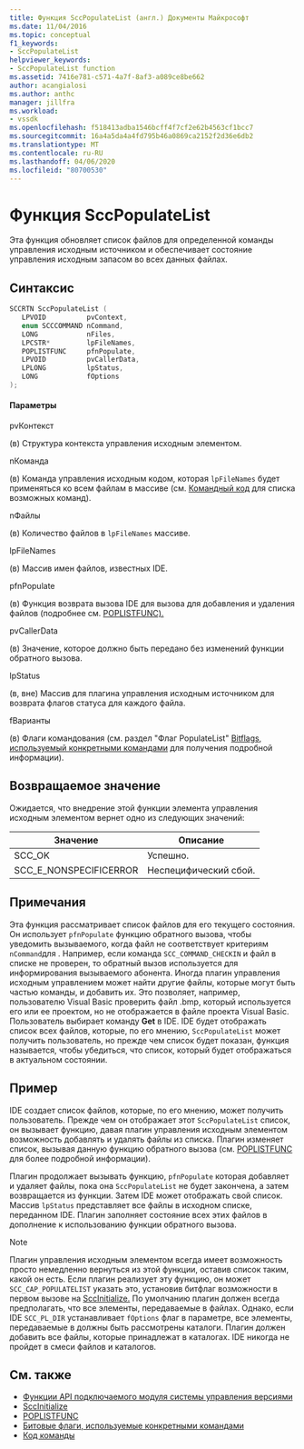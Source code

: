 ```yaml
---
title: Функция SccPopulateList (англ.) Документы Майкрософт
ms.date: 11/04/2016
ms.topic: conceptual
f1_keywords:
- SccPopulateList
helpviewer_keywords:
- SccPopulateList function
ms.assetid: 7416e781-c571-4a7f-8af3-a089ce8be662
author: acangialosi
ms.author: anthc
manager: jillfra
ms.workload:
- vssdk
ms.openlocfilehash: f518413adba1546bcff4f7cf2e62b4563cf1bcc7
ms.sourcegitcommit: 16a4a5da4a4fd795b46a0869ca2152f2d36e6db2
ms.translationtype: MT
ms.contentlocale: ru-RU
ms.lasthandoff: 04/06/2020
ms.locfileid: "80700530"
---
```

# <a name="sccpopulatelist-function"></a>Функция SccPopulateList
Эта функция обновляет список файлов для определенной команды управления исходным источником и обеспечивает состояние управления исходным запасом во всех данных файлах.

## <a name="syntax"></a>Синтаксис

```cpp
SCCRTN SccPopulateList (
   LPVOID          pvContext,
   enum SCCCOMMAND nCommand,
   LONG            nFiles,
   LPCSTR*         lpFileNames,
   POPLISTFUNC     pfnPopulate,
   LPVOID          pvCallerData,
   LPLONG          lpStatus,
   LONG            fOptions
);
```

#### <a name="parameters"></a>Параметры
 pvКонтекст

(в) Структура контекста управления исходным элементом.

 nКоманда

(в) Команда управления исходным кодом, которая `lpFileNames` будет применяться ко всем файлам в массиве (см. [Командный код](../extensibility/command-code-enumerator.md) для списка возможных команд).

 nФайлы

(в) Количество файлов в `lpFileNames` массиве.

 lpFileNames

(в) Массив имен файлов, известных IDE.

 pfnPopulate

(в) Функция возврата вызова IDE для вызова для добавления и удаления файлов (подробнее см. [POPLISTFUNC).](../extensibility/poplistfunc.md)

 pvCallerData

(в) Значение, которое должно быть передано без изменений функции обратного вызова.

 lpStatus

(в, вне) Массив для плагина управления исходным источником для возврата флагов статуса для каждого файла.

 fВарианты

(в) Флаги командования (см. раздел "Флаг PopulateList" [Bitflags, используемый конкретными командами](../extensibility/bitflags-used-by-specific-commands.md) для получения подробной информации).

## <a name="return-value"></a>Возвращаемое значение
 Ожидается, что внедрение этой функции элемента управления исходным элементом вернет одно из следующих значений:

|Значение|Описание|
|-----------|-----------------|
|SCC_OK|Успешно.|
|SCC_E_NONSPECIFICERROR|Неспецифический сбой.|

## <a name="remarks"></a>Примечания
 Эта функция рассматривает список файлов для его текущего состояния. Он использует `pfnPopulate` функцию обратного вызова, чтобы уведомить вызываемого, когда файл не соответствует критериям `nCommand`для . Например, если команда `SCC_COMMAND_CHECKIN` и файл в списке не проверен, то обратный вызов используется для информирования вызываемого абонента. Иногда плагин управления исходным управлением может найти другие файлы, которые могут быть частью команды, и добавить их. Это позволяет, например, пользователю Visual Basic проверить файл .bmp, который используется его или ее проектом, но не отображается в файле проекта Visual Basic. Пользователь выбирает команду **Get** в IDE. IDE будет отображать список всех файлов, которые, по его мнению, `SccPopulateList` может получить пользователь, но прежде чем список будет показан, функция называется, чтобы убедиться, что список, который будет отображаться в актуальном состоянии.

## <a name="example"></a>Пример
 IDE создает список файлов, которые, по его мнению, может получить пользователь. Прежде чем он отображает этот `SccPopulateList` список, он вызывает функцию, давая плагин управления исходным элементом возможность добавлять и удалять файлы из списка. Плагин изменяет список, вызывая данную функцию обратного вызова (см. [POPLISTFUNC](../extensibility/poplistfunc.md) для более подробной информации).

 Плагин продолжает вызывать функцию, `pfnPopulate` которая добавляет и удаляет файлы, пока она `SccPopulateList` не будет закончена, а затем возвращается из функции. Затем IDE может отображать свой список. Массив `lpStatus` представляет все файлы в исходном списке, переданном IDE. Плагин заполняет состояние всех этих файлов в дополнение к использованию функции обратного вызова.

> [!NOTE]
> Плагин управления исходным элементом всегда имеет возможность просто немедленно вернуться из этой функции, оставив список таким, какой он есть. Если плагин реализует эту функцию, он может `SCC_CAP_POPULATELIST` указать это, установив битфлаг возможности в первом вызове на [SccInitialize.](../extensibility/sccinitialize-function.md) По умолчанию плагин должен всегда предполагать, что все элементы, передаваемые в файлах. Однако, если IDE `SCC_PL_DIR` устанавливает `fOptions` флаг в параметре, все элементы, передаваемые в должны быть рассмотрены каталоги. Плагин должен добавить все файлы, которые принадлежат в каталогах. IDE никогда не пройдет в смеси файлов и каталогов.

## <a name="see-also"></a>См. также
- [Функции API подключаемого модуля системы управления версиями](../extensibility/source-control-plug-in-api-functions.md)
- [SccInitialize](../extensibility/sccinitialize-function.md)
- [POPLISTFUNC](../extensibility/poplistfunc.md)
- [Битовые флаги, используемые конкретными командами](../extensibility/bitflags-used-by-specific-commands.md)
- [Код команды](../extensibility/command-code-enumerator.md)
